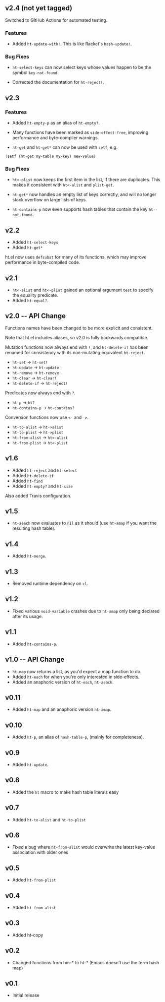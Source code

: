 ## v2.4 (not yet tagged)

Switched to GitHub Actions for automated testing.

### Features

* Added `ht-update-with!`. This is like Racket's `hash-update!`.

### Bug Fixes

* `ht-select-keys` can now select keys whose values happen to be the symbol `key-not-found`.

* Corrected the documentation for `ht-reject!`.

## v2.3

### Features

* Added `ht-empty-p` as an alias of `ht-empty?`.

* Many functions have been marked as `side-effect-free`, improving
  performance and byte-compiler warnings.

* `ht-get` and `ht-get*` can now be used with `setf`, e.g.

```
(setf (ht-get my-table my-key) new-value)
```

### Bug Fixes

* `ht<-plist` now keeps the first item in the list, if there are
duplicates. This makes it consistent with `ht<-alist` and
`plist-get`.

* `ht-get*` now handles an empty list of keys correctly, and will no
  longer stack overflow on large lists of keys.

* `ht-contains-p` now even supports hash tables that contain the key
`ht--not-found`.

## v2.2

* Added `ht-select-keys`
* Added `ht-get*`

ht.el now uses `defsubst` for many of its functions, which may improve
performance in byte-compiled code.

## v2.1

* `ht<-alist` and `ht<-plist` gained an optional argument `test` to
specify the equality predicate.
* Added `ht-equal?`.

## v2.0 -- API Change

Functions names have been changed to be more explicit and consistent.

Note that ht.el includes aliases, so v2.0 is fully backwards
compatible.

Mutation functions now always end with `!`, and `ht-delete-if` has
been renamed for consistency with its non-mutating equivalent
`ht-reject`.

* `ht-set` -> `ht-set!`
* `ht-update` -> `ht-update!`
* `ht-remove` -> `ht-remove!`
* `ht-clear` -> `ht-clear!`
* `ht-delete-if` -> `ht-reject!`

Predicates now always end with `?`.

* `ht-p` -> `ht?`
* `ht-contains-p` -> `ht-contains?`

Conversion functions now use `<-` and `->`.

* `ht-to-alist` -> `ht->alist`
* `ht-to-plist` -> `ht->plist`
* `ht-from-alist` -> `ht<-alist`
* `ht-from-plist` -> `ht<-plist`

## v1.6

* Added `ht-reject` and `ht-select`
* Added `ht-delete-if`
* Added `ht-find`
* Added `ht-empty?` and `ht-size`

Also added Travis configuration.

## v1.5

* `ht-aeach` now evaluates to `nil` as it should (use `ht-amap` if you
  want the resulting hash table).

## v1.4

* Added `ht-merge`.

## v1.3

* Removed runtime dependency on `cl`.

## v1.2

* Fixed various `void-variable` crashes due to `ht-amap` only being
  declared after its usage.

## v1.1

* Added `ht-contains-p`.

## v1.0 -- API Change

* `ht-map` now returns a list, as you'd expect a map function to do.
* Added `ht-each` for when you're only interested in side-effects.
* Added an anaphoric version of `ht-each`, `ht-aeach`.

## v0.11

* Added `ht-map` and an anaphoric version `ht-amap`.

## v0.10

* Added `ht-p`, an alias of `hash-table-p`, (mainly for completeness).

## v0.9

* Added `ht-update`.

## v0.8

* Added the `ht` macro to make hash table literals easy

## v0.7

* Added `ht-to-alist` and `ht-to-plist`

## v0.6

* Fixed a bug where `ht-from-alist` would overwrite the latest key-value
  association with older ones

## v0.5

* Added `ht-from-plist`

## v0.4

* Added `ht-from-alist`

## v0.3

* Added ht-copy

## v0.2

* Changed functions from hm-* to ht-* (Emacs doesn't use the term hash map)

## v0.1

* Initial release

